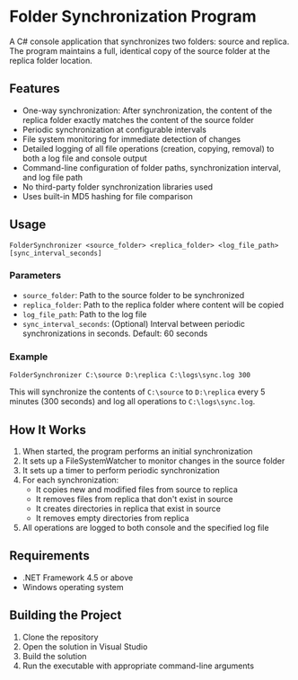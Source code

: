 # Folder Synchronization Program

A C# console application that synchronizes two folders: source and replica. The program maintains a full, identical copy of the source folder at the replica folder location.

## Features

- One-way synchronization: After synchronization, the content of the replica folder exactly matches the content of the source folder
- Periodic synchronization at configurable intervals
- File system monitoring for immediate detection of changes
- Detailed logging of all file operations (creation, copying, removal) to both a log file and console output
- Command-line configuration of folder paths, synchronization interval, and log file path
- No third-party folder synchronization libraries used
- Uses built-in MD5 hashing for file comparison

## Usage

```
FolderSynchronizer <source_folder> <replica_folder> <log_file_path> [sync_interval_seconds]
```

### Parameters

- `source_folder`: Path to the source folder to be synchronized
- `replica_folder`: Path to the replica folder where content will be copied
- `log_file_path`: Path to the log file
- `sync_interval_seconds`: (Optional) Interval between periodic synchronizations in seconds. Default: 60 seconds

### Example

```
FolderSynchronizer C:\source D:\replica C:\logs\sync.log 300
```

This will synchronize the contents of `C:\source` to `D:\replica` every 5 minutes (300 seconds) and log all operations to `C:\logs\sync.log`.

## How It Works

1. When started, the program performs an initial synchronization
2. It sets up a FileSystemWatcher to monitor changes in the source folder
3. It sets up a timer to perform periodic synchronization
4. For each synchronization:
   - It copies new and modified files from source to replica
   - It removes files from replica that don't exist in source
   - It creates directories in replica that exist in source
   - It removes empty directories from replica
5. All operations are logged to both console and the specified log file

## Requirements

- .NET Framework 4.5 or above
- Windows operating system

## Building the Project

1. Clone the repository
2. Open the solution in Visual Studio
3. Build the solution
4. Run the executable with appropriate command-line arguments
